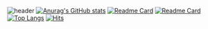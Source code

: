 ![header](https://capsule-render.vercel.app/api?type=waving&color=auto&height=250&section=header&text=Welcome!%20&fontSize=85&fontAlignY=40&desc=Enjoy%20My%20GitHub:D&descSize=20&descAlign=50)
[![Anurag's GitHub stats](https://github-readme-stats.vercel.app/api?username=YoonDii&theme=buefy&show_icons=true)](https://github.com/anuraghazra/github-readme-stats)
[![Readme Card](https://github-readme-stats.vercel.app/api/pin/?username=YoonDii&repo=TIL&theme=graywhite)](https://github.com/anuraghazra/github-readme-stats)
[![Readme Card](https://github-readme-stats.vercel.app/api/pin/?username=YoonDii&repo=TEST&theme=graywhite)](https://github.com/anuraghazra/github-readme-stats)
[![Top Langs](https://github-readme-stats.vercel.app/api/top-langs/?username=YoonDii&theme=buefy)](https://github.com/anuraghazra/github-readme-stats)
[![Hits](https://hits.seeyoufarm.com/api/count/incr/badge.svg?url=https%3A%2F%2Fgithub.com%2FYoonDii%2Fhit-counter&count_bg=%23DDD5BE&title_bg=%23BDC2CE&icon=&icon_color=%23E7E7E7&title=hits&edge_flat=false)](https://hits.seeyoufarm.com)
